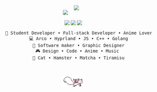 <div align="center">

<img src="https://readme-typing-svg.demolab.com?font=Inconsolata&weight=500&size=50&duration=4000&pause=300&color=A7A459&center=true&vCenter=true&multiline=true&repeat=false&random=false&width=1300&height=140&lines=Hewwo+hii!!;I%20am%20zethsu%2C%20a%20self-taught%20student%20developer.+%E2%9C%A9" width="70%" />
<img style="margin: 15px;" width="40%" align="bottom" src="https://lanyard-profile-readme.vercel.app/api/1226223193292017745?theme=dark&bg=150c1c&animated=true&hideDiscrim=true&borderRadius=10px&idleMessage=Pretending%20to%20be%20a%20human%20until%20someone%20offers%20tuna..." />

[![](https://img.shields.io/badge/discord-0a66c2)](https://discord.com/users/1226223193292017745)
[![](https://img.shields.io/badge/website-6364ff)](https://zethsu.foo.ng)
[![](https://img.shields.io/badge/reddit-cf3d11)](https://www.reddit.com/user/zthsu/)

<pre>
    💼 Student Developer • Full-stack Developer • Anime Lover
    💻 Arco • Hyprland • JS • C++ • Golang
    📖 Software maker • Graphic Designer
    🎮 Design • Code • Anime • Music 
    🐾 Cat • Hamster • Matcha • Tiramisu
</pre>
<br><br>
<img src="kyubey.gif" height="40" />
</div>
